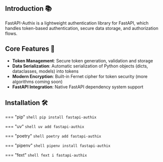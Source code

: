 ## Introduction 📚
FastAPI-Authix is a lightweight authentication library for FastAPI, which handles token-based authentication,
secure data storage, and authorization flows.

## Core Features 🔑
- **Token Management**: Secure token generation, validation and storage
- **Data Serialization**: Automatic serialization of Python objects (dicts, dataclasses, models) into tokens
- **Modern Encryption**: Built-in Fernet cipher for token security (more algorithms coming soon)
- **FastAPI Integration**: Native FastAPI dependency system support

## Installation 🛠️
=== "pip"
    ```shell
    pip install fastapi-authix
    ```

=== "uv"
    ```shell
    uv add fastapi-authix
    ```

=== "poetry"
    ```shell
    poetry add fastapi-authix
    ```

=== "pipenv"
    ```shell
    pipenv install fastapi-authix
    ```

=== "fext"
    ```shell
    fext i fastapi-authix
    ```

